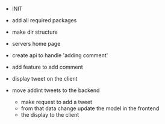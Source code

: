 - INIT
- add all required packages
- make dir structure

- servers home page
- create api to handle 'adding comment'
- add feature to add comment
- display tweet on the client

- move addint tweets to the backend
  - make request to add a tweet
  - from that data change update the model in the frontend
  - the display to the client

